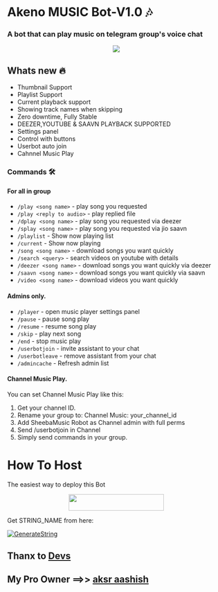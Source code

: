 <h1 align="centre">Akeno MUSIC Bot-V1.0 🎶</h1>

### A bot that can play music on telegram group's voice chat


<p align="center">
  <img src=")">
</p>

<h2> Whats new 🔥 </h2>

- Thumbnail Support
- Playlist Support
- Current playback support
- Showing track names when skipping
- Zero downtime, Fully Stable
- DEEZER,YOUTUBE & SAAVN PLAYBACK SUPPORTED
- Settings panel
- Control with buttons
- Userbot auto join
- Cahnnel Music Play


### Commands 🛠
#### For all in group

- `/play <song name>` - play song you requested
- `/play <reply to audio>` - play replied file
- `/dplay <song name>` - play song you requested via deezer
- `/splay <song name>` - play song you requested via jio saavn
- `/playlist` - Show now playing list
- `/current` - Show now playing
- `/song <song name>` - download songs you want quickly
- `/search <query>` - search videos on youtube with details
- `/deezer <song name>` - download songs you want quickly via deezer
- `/saavn <song name>` - download songs you want quickly via saavn
- `/video <song name>` - download videos you want quickly

#### Admins only.
- `/player` - open music player settings panel
- `/pause` - pause song play
- `/resume` - resume song play
- `/skip` - play next song
- `/end` - stop music play
- `/userbotjoin` - invite assistant to your chat
- `/userbotleave` - remove assistant from your chat
- `/admincache` - Refresh admin list

#### Channel Music Play.
You can set Channel Music Play like this:
 1. Get your channel ID.
 2. Rename your group to: Channel Music: your_channel_id
 3. Add SheebaMusic Robot as Channel admin with full perms
 4. Send /userbotjoin in Channel
 5. Simply send commands in your group.


# How To Host
The easiest way to deploy this Bot
<p align="center"><a href="https://heroku.com/deploy?template=https://github.com/AkenoXProject/Princess"> <img src="https://img.shields.io/badge/Deploy%20To%20Heroku-blue?style=for-the-badge&logo=heroku" width="220" height="38.45"/></a></p>

Get STRING_NAME from here:

[![GenerateString](https://img.shields.io/badge/repl.it-generateString-silver)](https://replit.com/@SpEcHiDe/GenerateStringSession)


## Thanx to [Devs](https://t.me/akenoXsupport)
##   My Pro Owner ==>> [aksr aashish](https://telegram.dog/itzz_axel)
